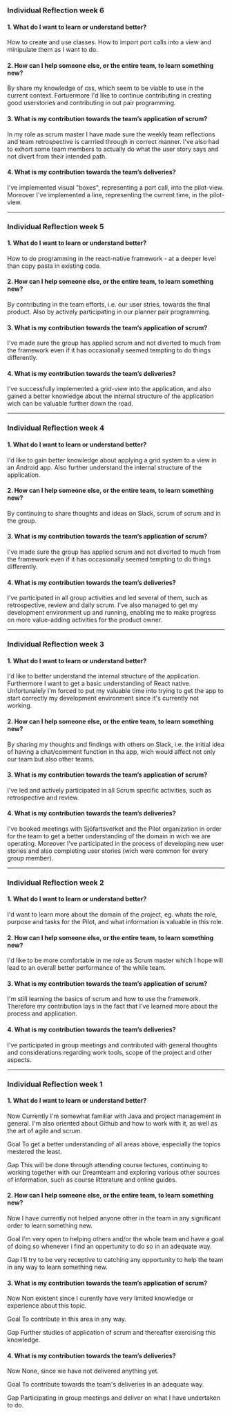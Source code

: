 ### Individual Reflection week 6

#### 1. What do I want to learn or understand better?
How to create and use classes. How to import port calls into a view and minipulate them as I want to do.

#### 2. How can I help someone else, or the entire team, to learn something new?
By share my knowledge of css, which seem to be viable to use in the current context. Fortuermore I'd like to continue contributing in creating good userstories and contributing in out pair programming.

#### 3. What is my contribution towards the team’s application of scrum?
In my role as scrum master I have made sure the weekly team reflections and team retrospective is carrried through in correct manner. I've also had to exhort some team members to actually do what the user story says and not divert from their intended path.

#### 4. What is my contribution towards the team’s deliveries?
I've implemented visual "boxes", representing a port call, into the pilot-view. Moreover I've implemented a line, representing the current time, in the pilot-view.

---

### Individual Reflection week 5

#### 1. What do I want to learn or understand better?
How to do programming in the react-native framework - at a deeper level than copy pasta in existing code.

#### 2. How can I help someone else, or the entire team, to learn something new?
By contributing in the team efforts, i.e. our user stries, towards the final product. Also by actively participating in our planner pair programming.

#### 3. What is my contribution towards the team’s application of scrum?
I've made sure the group has applied scrum and not diverted to much from the framework even if it has occasionally seemed tempting to do things differently.

#### 4. What is my contribution towards the team’s deliveries?
I've successfully implemented a grid-view into the application, and also gained a better knowledge about the internal structure of the application wich can be valuable further down the road.

---

### Individual Reflection week 4

#### 1. What do I want to learn or understand better?
I'd like to gain better knowledge about applying a grid system to a view in an Android app. Also further understand the internal structure of the application.

#### 2. How can I help someone else, or the entire team, to learn something new?
By continuing to share thoughts and ideas on Slack, scrum of scrum and in the group.

#### 3. What is my contribution towards the team’s application of scrum?
I've made sure the group has applied scrum and not diverted to much from the framework even if it has occasionally seemed tempting to do things differently.

#### 4. What is my contribution towards the team’s deliveries?
I've participated in all group activities and led several of them, such as retrospective, review and daily scrum. I've also managed to get my development environment up and running, enabling me to  make progress on more value-adding activities for the product owner. 

---

### Individual Reflection week 3

#### 1. What do I want to learn or understand better?
I'd like to better understand the internal structure of the application. Furthermore I want to get a basic understanding of React native. Unfortunalely I'm forced to put my valuable time into trying to get the app to start correctly my development environment since it's currently not working.

#### 2. How can I help someone else, or the entire team, to learn something new?
By sharing my thoughts and findings with others on Slack, i.e. the initial idea of having a chat/comment function in tha app, wich would affect not only our team but also other teams.

#### 3. What is my contribution towards the team’s application of scrum?
I've led and actively participated in all Scrum specific activities, such as retrospective and review.

#### 4. What is my contribution towards the team’s deliveries?
I've booked meetings with Sjöfartsverket and the Pilot organization in order for the team to get a better understanding of the domain in wich we are operating. Moreover I've participated in the process of developing new user stories and also completing user stories (wich were common for every group member).

---
### Individual Reflection week 2

#### 1. What do I want to learn or understand better?
I'd want to learn more about the domain of the project, eg. whats the role, purpose and tasks for the Pilot, and what information is valuable in this role.

#### 2. How can I help someone else, or the entire team, to learn something new?
I'd like to be more comfortable in me role as Scrum master which I hope will lead to an overall better performance of the while team.

#### 3. What is my contribution towards the team’s application of scrum?
I'm still learning the basics of scrum and how to use the framework. Therefore my contribution lays in the fact that I've learned more about the process and application.

#### 4. What is my contribution towards the team’s deliveries?
I've participated in group meetings and contributed with general thoughts and considerations regarding work tools, scope of the project and other aspects.

---

### Individual Reflection week 1

#### 1. What do I want to learn or understand better?
Now
Currently I'm somewhat familiar with Java and project management in general. I'm also oriented about Github and how to work with it, as well as the art of agile and scrum.
 
Goal
To get a better understanding of all areas above, especially the topics mestered the least.

Gap
This will be done through attending course lectures, continuing to working together with our Dreamteam and exploring various other sources of information, such as course litterature and online guides.

#### 2. How can I help someone else, or the entire team, to learn something new?
Now
I have currently not helped anyone other in the team in any significant order to learn something new.

Goal
I'm very open to helping others and/or the whole team and have a goal of doing so whenever i find an oppertunity to do so in an adequate way.

Gap
I'll try to be very receptive to catching any opportunity to help the team in any way to learn something new.

#### 3. What is my contribution towards the team’s application of scrum?
Now
Non existent since I curently have very limited knowledge or experience about this topic.

Goal
To contribute in this area in any way.

Gap
Further studies of application of scrum and thereafter exercising this knowledge.

#### 4. What is my contribution towards the team’s deliveries?
Now
None, since we have not delivered anything yet.

Goal
To contribute towards the team's deliveries in an adequate way.

Gap
Participating in group meetings and deliver on what I have undertaken to do.
